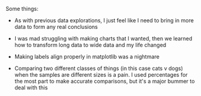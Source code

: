Some things:

- As with previous data explorations, I just feel like I need to bring in more data to form any real conclusions

- I was mad struggling with making charts that I wanted, then we learned how to transform long data to wide data and my life changed 

- Making labels align properly in matplotlib was a nightmare

- Comparing two different classes of things (in this case cats v dogs) when the samples are different sizes is a pain. I used percentages for the most part to make accurate comparisons, but it's a major bummer to deal with this